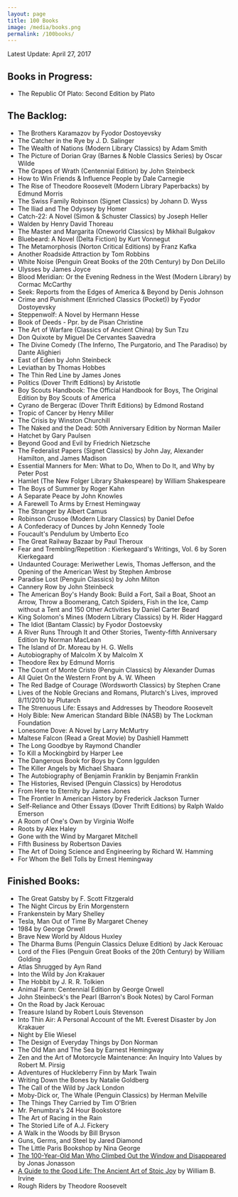 ```yaml
---
layout: page
title: 100 Books
image: /media/books.png
permalink: /100books/
---
```


Latest Update: April 27, 2017

## Books in Progress:

*  The Republic Of Plato: Second Edition by Plato

## The Backlog:

*  The Brothers Karamazov by Fyodor Dostoyevsky
*  The Catcher in the Rye by J. D. Salinger
*  The Wealth of Nations (Modern Library Classics) by Adam Smith
*  The Picture of Dorian Gray (Barnes & Noble Classics Series) by Oscar Wilde
*  The Grapes of Wrath (Centennial Edition) by John Steinbeck
*  How to Win Friends & Influence People by Dale Carnegie
*  The Rise of Theodore Roosevelt (Modern Library Paperbacks) by Edmund Morris
*  The Swiss Family Robinson (Signet Classics) by Johann D. Wyss
*  The Iliad and The Odyssey by Homer
*  Catch-22: A Novel (Simon & Schuster Classics) by Joseph Heller
*  Walden by Henry David Thoreau
*  The Master and Margarita (Oneworld Classics) by Mikhail Bulgakov
*  Bluebeard: A Novel (Delta Fiction) by Kurt Vonnegut
*  The Metamorphosis (Norton Critical Editions) by Franz Kafka
*  Another Roadside Attraction by Tom Robbins
*  White Noise (Penguin Great Books of the 20th Century) by Don DeLillo
*  Ulysses by James Joyce
*  Blood Meridian: Or the Evening Redness in the West (Modern Library) by Cormac McCarthy
*  Seek: Reports from the Edges of America & Beyond by Denis Johnson
*  Crime and Punishment (Enriched Classics (Pocket)) by Fyodor Dostoyevsky
*  Steppenwolf: A Novel by Hermann Hesse
*  Book of Deeds - Ppr. by de Pisan Christine
*  The Art of Warfare (Classics of Ancient China) by Sun Tzu
*  Don Quixote by Miguel De Cervantes Saavedra
*  The Divine Comedy (The Inferno, The Purgatorio, and The Paradiso) by Dante Alighieri
*  East of Eden by John Steinbeck
*  Leviathan by Thomas Hobbes
*  The Thin Red Line by James Jones
*  Politics (Dover Thrift Editions) by Aristotle
*  Boy Scouts Handbook: The Official Handbook for Boys, The Original Edition by Boy Scouts of America
*  Cyrano de Bergerac (Dover Thrift Editions) by Edmond Rostand
*  Tropic of Cancer by Henry Miller
*  The Crisis by Winston Churchill
*  The Naked and the Dead: 50th Anniversary Edition by Norman Mailer
*  Hatchet by Gary Paulsen
*  Beyond Good and Evil by Friedrich Nietzsche
*  The Federalist Papers (Signet Classics) by John Jay, Alexander Hamilton, and James Madison
*  Essential Manners for Men: What to Do, When to Do It, and Why by Peter Post
*  Hamlet (The New Folger Library Shakespeare) by William Shakespeare
*  The Boys of Summer by Roger Kahn
*  A Separate Peace by John Knowles
*  A Farewell To Arms by Ernest Hemingway
*  The Stranger by Albert Camus
*  Robinson Crusoe (Modern Library Classics) by Daniel Defoe
*  A Confederacy of Dunces by John Kennedy Toole
*  Foucault's Pendulum by Umberto Eco
*  The Great Railway Bazaar by Paul Theroux
*  Fear and Trembling/Repetition : Kierkegaard's Writings, Vol. 6 by Soren Kierkegaard
*  Undaunted Courage: Meriwether Lewis, Thomas Jefferson, and the Opening of the American West by Stephen Ambrose
*  Paradise Lost (Penguin Classics) by John Milton
*  Cannery Row by John Steinbeck
*  The American Boy's Handy Book: Build a Fort, Sail a Boat, Shoot an Arrow, Throw a Boomerang, Catch Spiders, Fish in the Ice, Camp without a Tent and 150 Other Activities by Daniel Carter Beard
*  King Solomon's Mines (Modern Library Classics) by H. Rider Haggard
*  The Idiot (Bantam Classic) by Fyodor Dostoevsky
*  A River Runs Through It and Other Stories, Twenty-fifth Anniversary Edition by Norman MacLean
*  The Island of Dr. Moreau by H. G. Wells
*  Autobiography of Malcolm X by Malcolm X
*  Theodore Rex by Edmund Morris
*  The Count of Monte Cristo (Penguin Classics) by Alexander Dumas
*  All Quiet On the Western Front by A. W. Wheen
*  The Red Badge of Courage (Wordsworth Classics) by Stephen Crane
*  Lives of the Noble Grecians and Romans, Plutarch's Lives, improved 8/11/2010 by Plutarch
*  The Strenuous Life: Essays and Addresses by Theodore Roosevelt
*  Holy Bible: New American Standard Bible (NASB) by The Lockman Foundation
*  Lonesome Dove: A Novel by Larry McMurtry
*  Maltese Falcon (Read a Great Movie) by Dashiell Hammett
*  The Long Goodbye by Raymond Chandler
*  To Kill a Mockingbird by Harper Lee
*  The Dangerous Book for Boys by Conn Iggulden
*  The Killer Angels by Michael Shaara
*  The Autobiography of Benjamin Franklin by Benjamin Franklin
*  The Histories, Revised (Penguin Classics) by Herodotus
*  From Here to Eternity by James Jones
*  The Frontier In American History by Frederick Jackson Turner
*  Self-Reliance and Other Essays (Dover Thrift Editions) by Ralph Waldo Emerson
*  A Room of One's Own by Virginia Wolfe
*  Roots by Alex Haley
*  Gone with the Wind by Margaret Mitchell 
*  Fifth Business by Robertson Davies
*  The Art of Doing Science and Engineering by Richard W. Hamming
*  For Whom the Bell Tolls by Ernest Hemingway


## Finished Books:

* The Great Gatsby by F. Scott Fitzgerald
* The Night Circus by Erin Morgenstern
* Frankenstein by Mary Shelley
* Tesla, Man Out of Time By Margaret Cheney
* 1984 by George Orwell
* Brave New World by Aldous Huxley
* The Dharma Bums (Penguin Classics Deluxe Edition) by Jack Kerouac
* Lord of the Flies (Penguin Great Books of the 20th Century) by William Golding
* Atlas Shrugged by Ayn Rand
* Into the Wild by Jon Krakauer
* The Hobbit by J. R. R. Tolkien
* Animal Farm: Centennial Edition by George Orwell
* John Steinbeck's the Pearl (Barron's Book Notes) by Carol Forman
* On the Road by Jack Kerouac
* Treasure Island by Robert Louis Stevenson 
* Into Thin Air: A Personal Account of the Mt. Everest Disaster by Jon Krakauer
* Night by Elie Wiesel
* The Design of Everyday Things by Don Norman
* The Old Man and The Sea by Earnest Hemingway
* Zen and the Art of Motorcycle Maintenance: An Inquiry Into Values by Robert M. Pirsig
* Adventures of Huckleberry Finn by Mark Twain
* Writing Down the Bones by Natalie Goldberg
* The Call of the Wild by Jack London
*  Moby-Dick or, The Whale (Penguin Classics) by Herman Melville
* The Things They Carried by Tim O'Brien
* Mr. Penumbra's 24 Hour Bookstore
* The Art of Racing in the Rain
* The Storied Life of A.J. Fickery
*  A Walk in the Woods by Bill Bryson
* Guns, Germs, and Steel by Jared Diamond
* The Little Paris Bookshop by Nina George 
* [The 100-Year-Old Man Who Climbed Out the Window and Disappeared][1] by Jonas Jonasson
* [A Guide to the Good Life: The Ancient Art of Stoic Joy][2] by William B. Irvine
*  Rough Riders by Theodore Roosevelt


[1]:	https://www.amazon.com/100-Year-Old-Man-Climbed-Window-Disappeared/dp/1401324649
[2]:	https://www.amazon.com/gp/product/0195374614/ref=oh_aui_detailpage_o05_s00?ie=UTF8&psc=1
